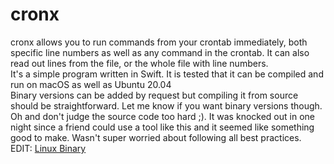 # cronx

cronx allows you to run commands from your crontab immediately, both specific line numbers as well as any command in the crontab.
It can also read out lines from the file, or the whole file with line numbers.
</br>
It's a simple program written in Swift. It is tested that it can be compiled and run on macOS as well as Ubuntu 20.04
</br>
Binary versions can be added by request but compiling it from source should be straightforward. Let me know if you want binary versions though.
</br>
Oh and don't judge the source code too hard ;). It was knocked out in one night since a friend could use a tool like this and it seemed like something good to make. Wasn't super worried about following all best practices.
</br>
EDIT: 
<a href="https://www.theparallelthread.com/code/cronx">Linux Binary</a>
